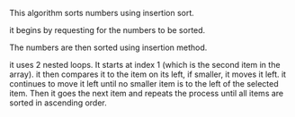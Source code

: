 This algorithm sorts numbers using insertion sort.

it begins by requesting for the numbers to be sorted.

The numbers are then sorted using insertion method.

it uses 2 nested loops. It starts at index 1 (which is the second item in the array). it then compares it to the item on its left, if smaller, it moves it left. it continues to move it left until no smaller item is to the left of the selected item. Then it goes the next item and repeats the process until all items are sorted in ascending order.
